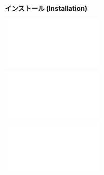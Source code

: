 ## インストール (Installation)

![Installation_41_GotoTemplate](Installation_41_GotoTemplate.md)

![](Installation_52_VersionUp.md)

![Installation_42_OmikujiWordParty](Installation_42_OmikujiWordParty.md)
